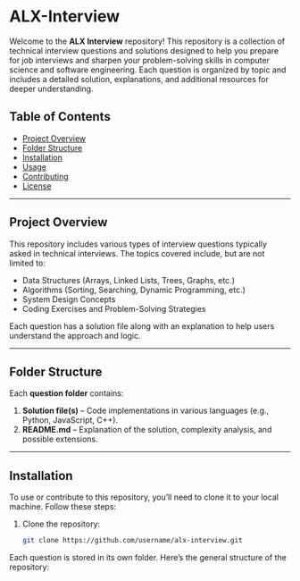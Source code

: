# ALX-Interview

Welcome to the **ALX Interview** repository! This repository is a collection of technical interview questions and solutions designed to help you prepare for job interviews and sharpen your problem-solving skills in computer science and software engineering. Each question is organized by topic and includes a detailed solution, explanations, and additional resources for deeper understanding.

## Table of Contents
- [Project Overview](#project-overview)
- [Folder Structure](#folder-structure)
- [Installation](#installation)
- [Usage](#usage)
- [Contributing](#contributing)
- [License](#license)

---

## Project Overview

This repository includes various types of interview questions typically asked in technical interviews. The topics covered include, but are not limited to:

- Data Structures (Arrays, Linked Lists, Trees, Graphs, etc.)
- Algorithms (Sorting, Searching, Dynamic Programming, etc.)
- System Design Concepts
- Coding Exercises and Problem-Solving Strategies

Each question has a solution file along with an explanation to help users understand the approach and logic.

---

## Folder Structure


Each **question folder** contains:
1. **Solution file(s)** – Code implementations in various languages (e.g., Python, JavaScript, C++).
2. **README.md** – Explanation of the solution, complexity analysis, and possible extensions.

---

## Installation

To use or contribute to this repository, you’ll need to clone it to your local machine. Follow these steps:

1. Clone the repository:
   ```bash
   git clone https://github.com/username/alx-interview.git


Each question is stored in its own folder. Here’s the general structure of the repository:


